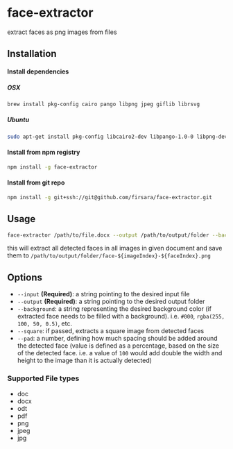 # face-extractor

extract faces as png images from files

## Installation

#### Install dependencies

##### OSX

```sh
brew install pkg-config cairo pango libpng jpeg giflib librsvg
```

##### Ubuntu

```sh
sudo apt-get install pkg-config libcairo2-dev libpango-1.0-0 libpng-dev libjpeg-dev libgif-dev librsvg2-bin
```

#### Install from npm registry

```sh
npm install -g face-extractor
```

#### Install from git repo

```sh
npm install -g git+ssh://git@github.com/firsara/face-extractor.git
```

## Usage

```sh
face-extractor /path/to/file.docx --output /path/to/output/folder --background "rgba(0, 0, 0, 0)" --square --pad 100
```

this will extract all detected faces in all images in given document and save them to `/path/to/output/folder/face-${imageIndex}-${faceIndex}.png`

## Options

- `--input` **(Required)**:  a string pointing to the desired input file
- `--output` **(Required)**:  a string pointing to the desired output folder
- `--background`: a string representing the desired background color (if extracted face needs to be filled with a background). i.e. `#000`, `rgba(255, 100, 50, 0.5)`, etc.
- `--square`: if passed, extracts a square image from detected faces
- `--pad`: a number, defining how much spacing should be added around the detected face (value is defined as a percentage, based on the size of the detected face. i.e. a value of `100` would add double the width and height to the image than it is actually detected)

### Supported File types

- doc
- docx
- odt
- pdf
- png
- jpeg
- jpg
